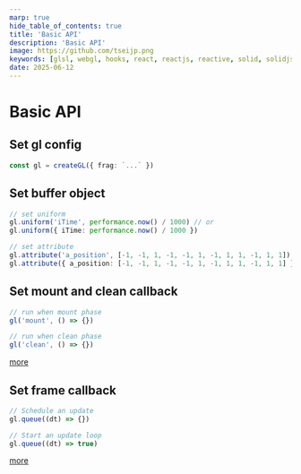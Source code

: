 ```yaml
---
marp: true
hide_table_of_contents: true
title: 'Basic API'
description: 'Basic API'
image: https://github.com/tseijp.png
keywords: [glsl, webgl, hooks, react, reactjs, reactive, solid, solidjs, typescript]
date: 2025-06-12
---
```


# Basic API

## Set gl config

```ts
const gl = createGL({ frag: `...` })
```

## Set buffer object

```ts
// set uniform
gl.uniform('iTime', performance.now() / 1000) // or
gl.uniform({ iTime: performance.now() / 1000 })

// set attribute
gl.attribute('a_position', [-1, -1, 1, -1, -1, 1, -1, 1, 1, -1, 1, 1]) // or
gl.attribute({ a_position: [-1, -1, 1, -1, -1, 1, -1, 1, 1, -1, 1, 1] })
```

## Set mount and clean callback

```ts
// run when mount phase
gl('mount', () => {})

// run when clean phase
gl('clean', () => {})
```

[more][reev]

## Set frame callback

```ts
// Schedule an update
gl.queue((dt) => {})

// Start an update loop
gl.queue((dt) => true)
```

[more][refr]

[refr]: https://github.com/tseijp/refr
[reev]: https://github.com/tseijp/reev
